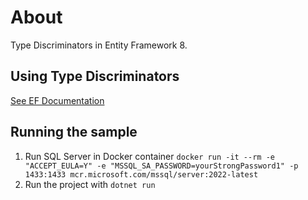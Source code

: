 # About

Type Discriminators in Entity Framework 8.

## Using Type Discriminators

[See EF Documentation](https://learn.microsoft.com/en-us/ef/core/modeling/inheritance#table-per-hierarchy-and-discriminator-configuration)

## Running the sample

1. Run SQL Server in Docker container `docker run -it --rm -e "ACCEPT_EULA=Y" -e "MSSQL_SA_PASSWORD=yourStrongPassword1" -p 1433:1433 mcr.microsoft.com/mssql/server:2022-latest`
2. Run the project with `dotnet run`